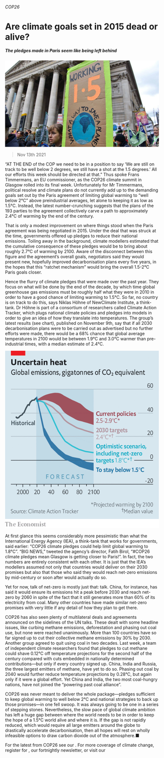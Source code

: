 ###### COP26

# Are climate goals set in 2015 dead or alive? 

##### The pledges made in Paris seem like being left behind 

![image](images/20211113_stp503.jpg) 

> Nov 13th 2021 

“AT THE END of the COP we need to be in a position to say ‘We are still on track to be well below 2 degrees, we still have a shot at the 1.5 degrees.’ All our efforts this week should be directed at that.” Thus spoke Frans Timmermans, an EU commissioner, as the COP26 climate summit in Glasgow rolled into its final week. Unfortunately for Mr Timmermans, political resolve and climate plans do not currently add up to the demanding goals set out by the Paris agreement of limiting global warming to “well below 2°C” above preindustrial averages, let alone to keeping it as low as 1.5°C. Instead, the latest number-crunching suggests that the plans of the 193 parties to the agreement collectively carve a path to approximately 2.4°C of warming by the end of the century.

That is only a modest improvement on where things stood when the Paris agreement was being negotiated in 2015. Under the deal that was struck at the time, governments offered up pledges to reduce their national emissions. Toiling away in the background, climate modellers estimated that the cumulative consequence of these pledges would be to bring about roughly 2.7°C of warming by 2100. Aware of the disconnect between this figure and the agreement’s overall goals, negotiators said they would present new, hopefully improved decarbonisation plans every five years, in the hopes that this “ratchet mechanism” would bring the overall 1.5-2°C Paris goals closer.


Hence the flurry of climate pledges that were made over the past year. They focus on what will be done by the end of the decade, by which time global greenhouse gas emissions must be roughly half what they were in 2010 in order to have a good chance of limiting warming to 1.5°C. So far, no country is on track to do this, says Niklas Höhne of NewClimate Institute, a think-tank. Dr Höhne is part of a consortium of researchers called Climate Action Tracker, which plugs national climate policies and pledges into models in order to give an idea of how they translate into temperatures. The group’s latest results (see chart), published on November 9th, say that if all 2030 decarbonisation plans were to be carried out as advertised but no further efforts were made, there would be a 68% chance that global average temperatures in 2100 would be between 1.9°C and 3.0°C warmer than pre-industrial times, with a median estimate of 2.4°C.

![image](images/20211113_STC930.png) 


At first glance this seems considerably more pessimistic than what the International Energy Agency (IEA), a think-tank that works for governments, said earlier: “COP26 climate pledges could help limit global warming to 1.8°C”. “BIG NEWS,” tweeted the agency’s director, Fatih Birol, “#COP26 climate pledges mean Glasgow is getting closer to Paris!”. In fact, the two numbers are entirely consistent with each other. It is just that the IEA’s modellers assumed not only that countries would deliver on their 2030 promises but also that those who said they would reach net-zero emissions by mid-century or soon after would actually do so.

Yet for now, talk of net-zero is mostly just that: talk. China, for instance, has said it would ensure its emissions hit a peak before 2030 and reach net-zero by 2060 in spite of the fact that it still generates more than 60% of its electricity from coal. Many other countries have made similar net-zero promises with very little if any detail of how they plan to get there.

COP26 has also seen plenty of multilateral deals and agreements announced on the sidelines of the UN talks. These dealt with some headline issues, like curbing methane emissions, deforestation and phasing out coal use, but none were reached unanimously. More than 100 countries have so far signed up to cut their collective methane emissions by 30% by 2030. Another group agreed to quit using coal in two decades. Last week, a team of independent climate researchers found that pledges to cut methane could shave 0.12°C off temperature projections for the second half of the century compared with cuts embedded in nationally determined contributions—but only if every country signed up. China, India and Russia, the three largest emitters of methane, have yet to do so. Phasing out coal by 2040 would further reduce temperature projections by 0.28°C, but again only if it were a global effort. Yet China and India, the two most coal-hungry nations, have not joined the “powering past coal alliance”.

COP26 was never meant to deliver the whole package—pledges sufficient to keep global warming to well below 2°C and national strategies to back up those promises—in one fell swoop. It was always going to be one in a series of stepping stones. Nevertheless, the slow pace of global climate ambition has left a huge gap between where the world needs to be in order to keep the hope of a 1.5°C world alive and where it is. If the gap is not rapidly reduced, which would require all large emitters around the globe to drastically accelerate decarbonisation, then all hopes will rest on wholly infeasible options to draw carbon dioxide out of the atmosphere.■

For the latest from COP26 see our . For more coverage of climate change, register for , our fortnightly newsletter, or visit our 

